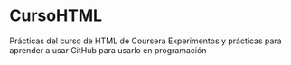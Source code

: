 # CursoHTML
Prácticas del curso de HTML de Coursera
Experimentos y prácticas para aprender a usar GitHub para usarlo en programación 
